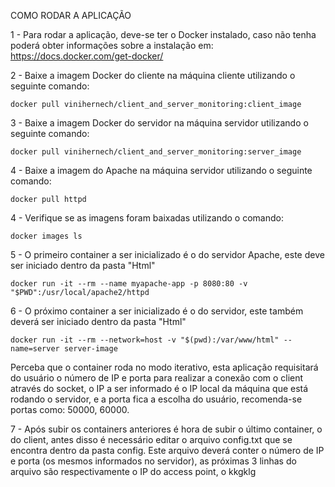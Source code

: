 COMO RODAR A APLICAÇÃO

1 - Para rodar a aplicação, deve-se ter o Docker instalado, caso não tenha poderá obter informações sobre a instalação em: https://docs.docker.com/get-docker/

2 - Baixe a imagem Docker do cliente na máquina cliente utilizando o seguinte comando:  

    docker pull vinihernech/client_and_server_monitoring:client_image
    
3 - Baixe a imagem Docker do servidor na máquina servidor utilizando o seguinte comando:

    docker pull vinihernech/client_and_server_monitoring:server_image
        
4 - Baixe a imagem do Apache na máquina servidor utilizando o seguinte comando:

    docker pull httpd
 
4 - Verifique se as imagens foram baixadas utilizando o comando:

    docker images ls

5 - O primeiro container a ser inicializado é o do servidor Apache, este deve ser iniciado dentro da pasta "Html"

    docker run -it --rm --name myapache-app -p 8080:80 -v "$PWD":/usr/local/apache2/httpd
    
6 - O próximo container a ser inicializado é o do servidor, este também deverá ser iniciado dentro da pasta "Html"
    
    docker run -it --rm --network=host -v "$(pwd):/var/www/html" --name=server server-image
    
Perceba que o container roda no modo iterativo, esta aplicação requisitará do usuário o número de IP e porta para realizar a conexão com o client através do socket, o IP a ser informado é o IP local da máquina que está rodando o servidor, e a porta fica a escolha do usuário, recomenda-se portas como: 50000, 60000.

7 - Após subir os containers anteriores é hora de subir o último container, o do client, antes disso é necessário editar o arquivo config.txt que se encontra dentro da pasta config. Este arquivo deverá conter o número de IP e porta (os mesmos informados no servidor), as próximas 3 linhas do arquivo são respectivamente o IP do access point, o kkgklg
